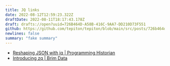 ```yaml
---
title: JQ links
date: 2022-08-12T12:59:23.322Z
draftDate: 2022-08-11T18:17:43.178Z
draft: drafts://open?uuid=726B464D-A58B-416C-9AA7-DD210D73F551
github: https://github.com/tepiton/tepiton/blob/main/src/posts/726b464d-a58b-416c-9aa7-dd210d73f551.md
newlines: false
summary: "fake summary"
---
```

- [Reshaping JSON with jq | Programming Historian](http://programminghistorian.org/en/lessons/json-and-jq)
- [Introducing zq | Brim Data](https://www.brimdata.io/blog/introducing-zq/)
